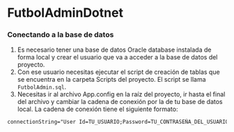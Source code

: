 ﻿# FutbolAdminDotnet

### Conectando a la base de datos

1. Es necesario tener una base de datos Oracle database instalada de forma local y crear el usuario que va a acceder a la base de datos del proyecto.
2. Con ese usuario necesitas ejecutar el script de creación de tablas que se encuentra en la carpeta Scripts del proyecto. El script se llama `FutbolAdmin.sql`.
3. Necesitas ir al archivo App.config en la raíz del proyecto, ir hasta el final del archivo y cambiar la cadena de conexión por la de tu base de datos local.
La cadena de conexión tiene el siguiente formato:
```xml
connectionString="User Id=TU_USUARIO;Password=TU_CONTRASEÑA_DEL_USUARIO;Data Source=localhost:1521/ORCLPDB1;"
```